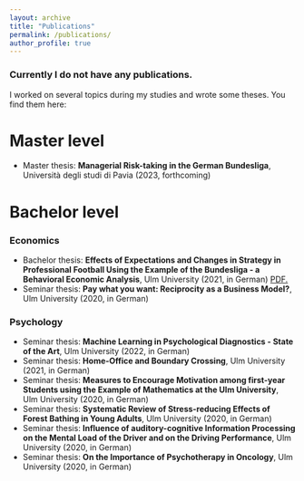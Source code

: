 ```yaml
---
layout: archive
title: "Publications"
permalink: /publications/
author_profile: true
---
```



<!---
{% if author.googlescholar %}
  You can also find my articles on <u><a href="{{author.googlescholar}}">my Google Scholar profile</a>.</u>
{% endif %}

{% include base_path %}

{% for post in site.publications reversed %}
  {% include archive-single.html %}
{% endfor %}
-->

### Currently I do not have any publications. ###

I worked on several topics during my studies and wrote some theses. You find them here:

# Master level #
* Master thesis: **Managerial Risk-taking in the German Bundesliga**, Università degli studi di Pavia (2023, forthcoming)

# Bachelor level #

### Economics ###
* Bachelor thesis: **Effects of Expectations and Changes in Strategy in Professional Football Using the Example of the Bundesliga - a Behavioral Economic Analysis**, Ulm University (2021, in German) <a href="https://github.com/EconLuca/econluca.github.io/blob/0fd00f12e99d032f483d814cdfee7ac7969e56d1/files/Bachelorarbeit_Cermak_neuste%20Fassung.pdf" target="_blank">PDF.</a>
* Seminar thesis: **Pay what you want: Reciprocity as a Business Model?**, Ulm University (2020, in German)


### Psychology ###
* Seminar thesis: **Machine Learning in Psychological Diagnostics - State of the Art**, Ulm University (2022, in German)
* Seminar thesis: **Home-Office and Boundary Crossing**, Ulm University (2021, in German)
* Seminar thesis: **Measures to Encourage Motivation among first-year Students using the Example of Mathematics at the Ulm University**, Ulm University (2020, in German)
* Seminar thesis: **Systematic Review of Stress-reducing Effects of Forest Bathing in Young Adults**, Ulm University (2020, in German)
* Seminar thesis: **Influence of auditory-cognitive Information Processing on the Mental Load of the Driver and on the Driving Performance**, Ulm University (2020, in German) 
* Seminar thesis: **On the Importance of Psychotherapy in Oncology**, Ulm University (2020, in German)
